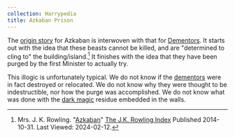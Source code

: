 ```yaml
---
collection: Harrypedia
title: Azkaban Prison
---
```


The [origin story][RIA] for Azkaban is interwoven with that for [Dementors].  It starts out with the idea that these beasts cannot be killed, and are "determined to cling to" the building/island.[^240212-2]  It finishes with the idea that they have been purged by the first Minister to actually try. 

This illogic is unfortunately typical.  We do not know if the [dementors] were in fact destroyed or relocated.  We do not know why they were thought to be indestructible, nor how the purge was accomplished.  We do not know what was done with the [dark magic] residue embedded in the walls.  

[dark magic]: <../magic/dark/>

[Dementors]: <../non-beings/dementor/>

[dementors]: <../non-beings/dementor/>

[^240212-2]: Mrs. J. K. Rowling.
    "[Azkaban][RIA]"
    [The J.K. Rowling Index] 
    Published 2014-10-31. Last Viewed: 2024-02-12.

[RIA]: https://www.rowlingindex.org/work/azkpm/

[The J.K. Rowling Index]: https://www.rowlingindex.org/
